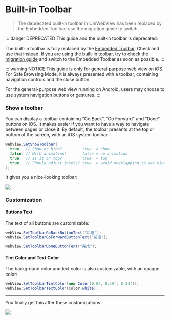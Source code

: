 # Built-in Toolbar

> The deprecated built-in toolbar in UniWebView has been replaced by the Embedded Toolbar; use the migration guide to switch.

::: danger DEPRECATED
This guide and the built-in toolbar is deprecated.

The built-in toolbar is fully replaced by the [Embedded Toolbar](./embedded-toolbar.md). Check and use that instead. If you are using the built-in toolbar, try to check the [migration guide](./migration-guide-v4-to-v5.md) and switch to the Embedded Toolbar as soon as possible.
:::

::: warning NOTICE
This guide is only for general-purpose web view on iOS. For Safe Browsing Mode, it is always presented with a toolbar,
containing navigation controls and the close button.

For the general-purpose web view running on Android, users may choose
to use system navigation buttons or gestures.
:::

### Show a toolbar

You can display a toolbar containing "Go Back", "Go Forward" and "Done" buttons on iOS. It makes easier if you want to
have a way to navigate between pages or close it. By default, the toolbar presents at the top or bottom of the screen,
with an iOS system toolbar:

```csharp
webView.SetShowToolbar(
  true,  // Show or hide?         true  = show
  false, // With animation?       false = no animation
  true,  // Is it on top?         true  = top
  true,  // Should adjust insets? true  = avoid overlapping to web view
);
```

It gives you a nice-looking toolbar:

![](/images/toolbar-default.png)

### Customization

#### Buttons Text

The text of all buttons are customizable:

```csharp
webView.SetToolbarGoBackButtonText("后退");
webView.SetToolbarGoForwardButtonText("前进");

webView.SetToolbarDoneButtonText("完成");
```

#### Tint Color and Text Color

The background color and text color is also customizable, with an opaque color:

```csharp
webView.SetToolbarTintColor(new Color(0.0f, 0.59f, 0.34f));
webView.SetToolbarTextColor(Color.white);
```

---

You finally get this after these customizations:

![](/images/toolbar-customized.png)
